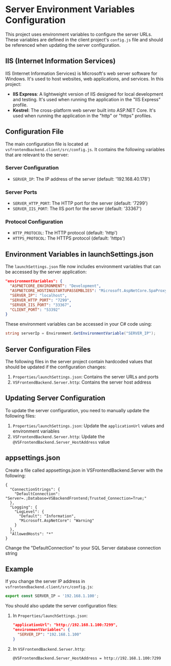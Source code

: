 # Server Environment Variables Configuration

This project uses environment variables to configure the server URLs. These variables are defined in the client project's `config.js` file and should be referenced when updating the server configuration.

## IIS (Internet Information Services)

IIS (Internet Information Services) is Microsoft's web server software for Windows. It's used to host websites, web applications, and services. In this project:

- **IIS Express**: A lightweight version of IIS designed for local development and testing. It's used when running the application in the "IIS Express" profile.
- **Kestrel**: The cross-platform web server built into ASP.NET Core. It's used when running the application in the "http" or "https" profiles.

## Configuration File

The main configuration file is located at `vsfrontendbackend.client/src/config.js`. It contains the following variables that are relevant to the server:

### Server Configuration
- `SERVER_IP`: The IP address of the server (default: '192.168.40.178')

### Server Ports
- `SERVER_HTTP_PORT`: The HTTP port for the server (default: '7299')
- `SERVER_IIS_PORT`: The IIS port for the server (default: '33367')

### Protocol Configuration
- `HTTP_PROTOCOL`: The HTTP protocol (default: 'http')
- `HTTPS_PROTOCOL`: The HTTPS protocol (default: 'https')

## Environment Variables in launchSettings.json

The `launchSettings.json` file now includes environment variables that can be accessed by the server application:

```json
"environmentVariables": {
  "ASPNETCORE_ENVIRONMENT": "Development",
  "ASPNETCORE_HOSTINGSTARTUPASSEMBLIES": "Microsoft.AspNetCore.SpaProxy",
  "SERVER_IP": "localhost",
  "SERVER_HTTP_PORT": "7299",
  "SERVER_IIS_PORT": "33367",
  "CLIENT_PORT": "53392"
}
```

These environment variables can be accessed in your C# code using:

```csharp
string serverIp = Environment.GetEnvironmentVariable("SERVER_IP");
```

## Server Configuration Files

The following files in the server project contain hardcoded values that should be updated if the configuration changes:

1. `Properties/launchSettings.json`: Contains the server URLs and ports
2. `VSFrontendBackend.Server.http`: Contains the server host address

## Updating Server Configuration

To update the server configuration, you need to manually update the following files:

1. `Properties/launchSettings.json`: Update the `applicationUrl` values and environment variables
2. `VSFrontendBackend.Server.http`: Update the `@VSFrontendBackend.Server_HostAddress` value

## appsettings.json

Create a file called appsettings.json in VSFrontendBackend.Server with the following:

```
{
  "ConnectionStrings": {
    "DefaultConnection": "Server=.;Database=VSBackendFrontend;Trusted_Connection=True;"
  },
  "Logging": {
    "LogLevel": {
      "Default": "Information",
      "Microsoft.AspNetCore": "Warning"
    }
  },
  "AllowedHosts": "*"
}
```
Change the "DefaultConnection" to your SQL Server database connection string


## Example

If you change the server IP address in `vsfrontendbackend.client/src/config.js`:

```javascript
export const SERVER_IP = '192.168.1.100';
```

You should also update the server configuration files:

1. In `Properties/launchSettings.json`:
   ```json
   "applicationUrl": "http://192.168.1.100:7299",
   "environmentVariables": {
     "SERVER_IP": "192.168.1.100"
   }
   ```

2. In `VSFrontendBackend.Server.http`:
   ```
   @VSFrontendBackend.Server_HostAddress = http://192.168.1.100:7299
   ``` 